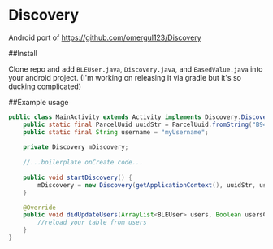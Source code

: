 # Discovery
Android port of https://github.com/omergul123/Discovery
 
##Install

Clone repo and add `BLEUser.java`, `Discovery.java`, and `EasedValue.java` into your android project.
(I'm working on releasing it via gradle but it's so ducking complicated)

##Example usage

````java
public class MainActivity extends Activity implements Discovery.DiscoveryCallback {
    public static final ParcelUuid uuidStr = ParcelUuid.fromString("B9407F30-F5F8-466E-AFF9-25556B57FE99");
    public static final String username = "myUsername";
    
    private Discovery mDiscovery;
    
    //...boilerplate onCreate code...
    
    public void startDiscovery() {
        mDiscovery = new Discovery(getApplicationContext(), uuidStr, username, this);
    }

    @Override
    public void didUpdateUsers(ArrayList<BLEUser> users, Boolean usersChanged) {
        //reload your table from users
    }
}
````
